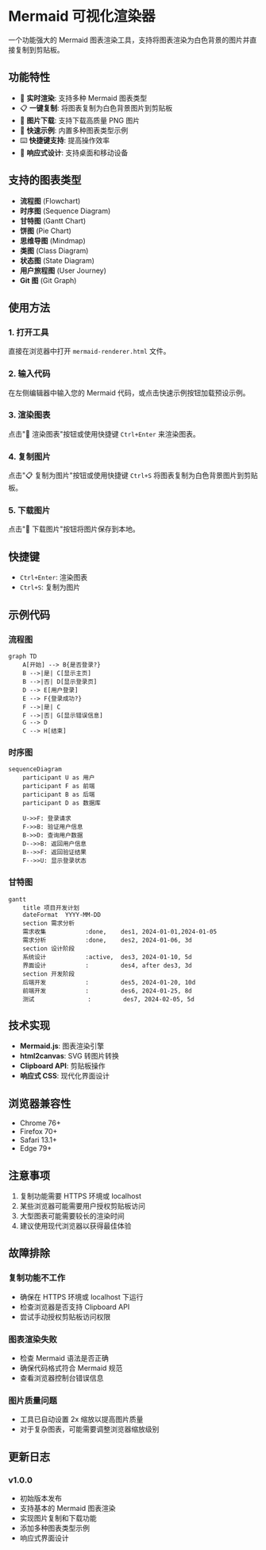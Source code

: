 # Mermaid 可视化渲染器

一个功能强大的 Mermaid 图表渲染工具，支持将图表渲染为白色背景的图片并直接复制到剪贴板。

## 功能特性

- 🎨 **实时渲染**: 支持多种 Mermaid 图表类型
- 📋 **一键复制**: 将图表复制为白色背景图片到剪贴板
- 💾 **图片下载**: 支持下载高质量 PNG 图片
- 🚀 **快速示例**: 内置多种图表类型示例
- ⌨️ **快捷键支持**: 提高操作效率
- 📱 **响应式设计**: 支持桌面和移动设备

## 支持的图表类型

- **流程图** (Flowchart)
- **时序图** (Sequence Diagram)
- **甘特图** (Gantt Chart)
- **饼图** (Pie Chart)
- **思维导图** (Mindmap)
- **类图** (Class Diagram)
- **状态图** (State Diagram)
- **用户旅程图** (User Journey)
- **Git 图** (Git Graph)

## 使用方法

### 1. 打开工具
直接在浏览器中打开 `mermaid-renderer.html` 文件。

### 2. 输入代码
在左侧编辑器中输入您的 Mermaid 代码，或点击快速示例按钮加载预设示例。

### 3. 渲染图表
点击"🔄 渲染图表"按钮或使用快捷键 `Ctrl+Enter` 来渲染图表。

### 4. 复制图片
点击"📋 复制为图片"按钮或使用快捷键 `Ctrl+S` 将图表复制为白色背景图片到剪贴板。

### 5. 下载图片
点击"💾 下载图片"按钮将图片保存到本地。

## 快捷键

- `Ctrl+Enter`: 渲染图表
- `Ctrl+S`: 复制为图片

## 示例代码

### 流程图
```mermaid
graph TD
    A[开始] --> B{是否登录?}
    B -->|是| C[显示主页]
    B -->|否| D[显示登录页]
    D --> E[用户登录]
    E --> F{登录成功?}
    F -->|是| C
    F -->|否| G[显示错误信息]
    G --> D
    C --> H[结束]
```

### 时序图
```mermaid
sequenceDiagram
    participant U as 用户
    participant F as 前端
    participant B as 后端
    participant D as 数据库
    
    U->>F: 登录请求
    F->>B: 验证用户信息
    B->>D: 查询用户数据
    D-->>B: 返回用户信息
    B-->>F: 返回验证结果
    F-->>U: 显示登录状态
```

### 甘特图
```mermaid
gantt
    title 项目开发计划
    dateFormat  YYYY-MM-DD
    section 需求分析
    需求收集           :done,    des1, 2024-01-01,2024-01-05
    需求分析           :done,    des2, 2024-01-06, 3d
    section 设计阶段
    系统设计           :active,  des3, 2024-01-10, 5d
    界面设计           :         des4, after des3, 3d
    section 开发阶段
    后端开发           :         des5, 2024-01-20, 10d
    前端开发           :         des6, 2024-01-25, 8d
    测试               :         des7, 2024-02-05, 5d
```

## 技术实现

- **Mermaid.js**: 图表渲染引擎
- **html2canvas**: SVG 转图片转换
- **Clipboard API**: 剪贴板操作
- **响应式 CSS**: 现代化界面设计

## 浏览器兼容性

- Chrome 76+
- Firefox 70+
- Safari 13.1+
- Edge 79+

## 注意事项

1. 复制功能需要 HTTPS 环境或 localhost
2. 某些浏览器可能需要用户授权剪贴板访问
3. 大型图表可能需要较长的渲染时间
4. 建议使用现代浏览器以获得最佳体验

## 故障排除

### 复制功能不工作
- 确保在 HTTPS 环境或 localhost 下运行
- 检查浏览器是否支持 Clipboard API
- 尝试手动授权剪贴板访问权限

### 图表渲染失败
- 检查 Mermaid 语法是否正确
- 确保代码格式符合 Mermaid 规范
- 查看浏览器控制台错误信息

### 图片质量问题
- 工具已自动设置 2x 缩放以提高图片质量
- 对于复杂图表，可能需要调整浏览器缩放级别

## 更新日志

### v1.0.0
- 初始版本发布
- 支持基本的 Mermaid 图表渲染
- 实现图片复制和下载功能
- 添加多种图表类型示例
- 响应式界面设计